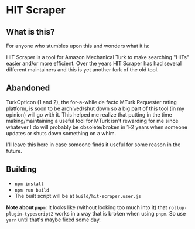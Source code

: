 # HIT Scraper

## What is this?

For anyone who stumbles upon this and wonders what it is:

HIT Scraper is a tool for Amazon Mechanical Turk to make searching "HITs" easier and/or more efficient. Over the years HIT Scraper has had several different maintainers and this is yet another fork of the old tool.

## Abandoned

TurkOpticon (1 and 2), the for-a-while de facto MTurk Requester rating platform, is soon to be archived/shut down so a big part of this tool (in my opinion) will go with it. This helped me realize that putting in the time making/maintaining a useful tool for MTurk isn't rewarding for me since whatever I do will probably be obsolete/broken in 1-2 years when someone updates or shuts down something on a whim.

I'll leave this here in case someone finds it useful for some reason in the future.

## Building

- `npm install`
- `npm run build`
- The built script will be at `build/hit-scraper.user.js`

**Note about `pnpm`**: It looks like (without looking too much into it) that `rollup-plugin-typescript2` works in a way that is broken when using `pnpm`. So use `yarn` until that's maybe fixed some day.
